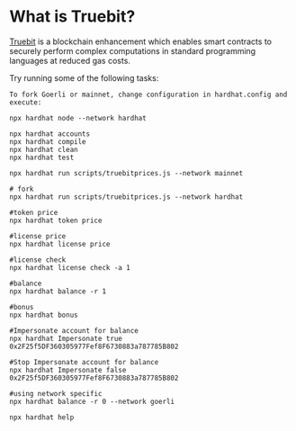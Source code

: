# What is Truebit?
[Truebit](https://truebit.io/) is a blockchain enhancement which enables smart contracts to securely perform complex computations in standard programming languages at reduced gas costs. 


Try running some of the following tasks:

```shell
To fork Goerli or mainnet, change configuration in hardhat.config and execute:

npx hardhat node --network hardhat

npx hardhat accounts
npx hardhat compile
npx hardhat clean
npx hardhat test

npx hardhat run scripts/truebitprices.js --network mainnet

# fork
npx hardhat run scripts/truebitprices.js --network hardhat

#token price
npx hardhat token price

#license price
npx hardhat license price

#license check
npx hardhat license check -a 1

#balance
npx hardhat balance -r 1 

#bonus
npx hardhat bonus

#Impersonate account for balance
npx hardhat Impersonate true 0x2F25f5DF360305977Fef8F6730883a787785B802

#Stop Impersonate account for balance
npx hardhat Impersonate false 0x2F25f5DF360305977Fef8F6730883a787785B802

#using network specific
npx hardhat balance -r 0 --network goerli

npx hardhat help
```
